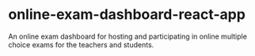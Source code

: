 # online-exam-dashboard-react-app
An online exam dashboard for hosting and participating in online multiple choice exams for the teachers and students.
